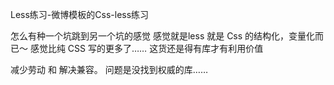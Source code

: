 Less练习-微博模板的Css-less练习

怎么有种一个坑跳到另一个坑的感觉
感觉就是less 就是 Css 的结构化，变量化而已～
感觉比纯 CSS 写的更多了……
这货还是得有库才有利用价值

减少劳动 和 解决兼容。
问题是没找到权威的库……